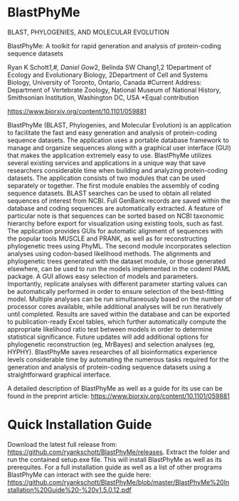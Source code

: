 # BlastPhyMe

BLAST, PHYLOGENIES, AND MOLECULAR EVOLUTION

BlastPhyMe: A toolkit for rapid generation and analysis of protein-coding sequence datasets

Ryan K Schott*1,#, Daniel Gow*2, Belinda SW Chang1,2
1Department of Ecology and Evolutionary Biology, 2Department of Cell and Systems Biology, University of Toronto, Ontario, Canada
#Current Address: Department of Vertebrate Zoology, National Museum of National History, Smithsonian Institution, Washington DC, USA
*Equal contribution

https://www.biorxiv.org/content/10.1101/059881

BlastPhyMe (BLAST, Phylogenies, and Molecular Evolution) is an application to facilitate the fast and easy generation and analysis of protein-coding sequence datasets. The application uses a portable database framework to manage and organize sequences along with a graphical user interface (GUI) that makes the application extremely easy to use. BlastPhyMe utilizes several existing services and applications in a unique way that save researchers considerable time when building and analyzing protein-coding datasets. The application consists of two modules that can be used separately or together. The first module enables the assembly of coding sequence datasets. BLAST searches can be used to obtain all related sequences of interest from NCBI. Full GenBank records are saved within the database and coding sequences are automatically extracted. A feature of particular note is that sequences can be sorted based on NCBI taxonomic hierarchy before export for visualization using existing tools, such as fast. The application provides GUIs for automatic alignment of sequences with the popular tools MUSCLE and PRANK, as well as for reconstructing phylogenetic trees using PhyML. The second module incorporates selection analyses using codon-based likelihood methods. The alignments and phylogenetic trees generated with the dataset module, or those generated elsewhere, can be used to run the models implemented in the codeml PAML package. A GUI allows easy selection of models and parameters. Importantly, replicate analyses with different parameter starting values can be automatically performed in order to ensure selection of the best-fitting model. Multiple analyses can be run simultaneously based on the number of processor cores available, while additional analyses will be run iteratively until completed. Results are saved within the database and can be exported to publication-ready Excel tables, which further automatically compute the appropriate likelihood ratio test between models in order to determine statistical significance. Future updates will add additional options for phylogenetic reconstruction (eg, MrBayes) and selection analyses (eg, HYPHY). BlastPhyMe saves researches of all bioinformatics experience levels considerable time by automating the numerous tasks required for the generation and analysis of protein-coding sequence datasets using a straightforward graphical interface.

A detailed description of BlastPhyMe as well as a guide for its use can be found in the preprint article: https://www.biorxiv.org/content/10.1101/059881


# Quick Installation Guide

Download the latest full release from: https://github.com/ryankschott/BlastPhyMe/releases.
Extract the folder and run the contained setup.exe file. This will install BlastPhyMe as well as its prerequites. For a full installation guide as well as a list of other programs BlastPhyMe can interact with see the guide here: https://github.com/ryankschott/BlastPhyMe/blob/master/BlastPhyMe%20Installation%20Guide%20-%20v1.5.0.12.pdf
